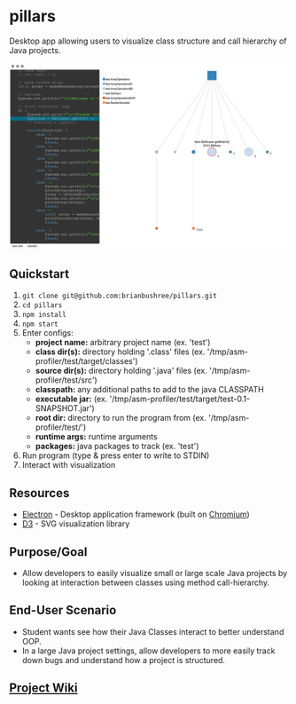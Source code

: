 # pillars
Desktop app allowing users to visualize class structure and call hierarchy of Java projects.

![sample](https://github.com/brianbushree/pillars/blob/master/sample.png)

## Quickstart
1. `git clone git@github.com:brianbushree/pillars.git`
2. `cd pillars`
3. `npm install`
4. `npm start`
5. Enter configs:
	- **project name:** arbitrary project name (ex. 'test')
	- **class dir(s):** directory holding '.class' files (ex. '/tmp/asm-profiler/test/target/classes')
	- **source dir(s):** directory holding '.java' files (ex. '/tmp/asm-profiler/test/src')
	- **classpath:** any additional paths to add to the java CLASSPATH
	- **executable jar:** (ex. '/tmp/asm-profiler/test/target/test-0.1-SNAPSHOT.jar')
	- **root dir:** directory to run the program from (ex. '/tmp/asm-profiler/test/')
	- **runtime args:** runtime arguments
	- **packages:** java packages to track (ex. 'test')
6. Run program (type & press enter to write to STDIN)
7. Interact with visualization

## Resources
* [Electron](https://electron.atom.io/) - Desktop application framework (built on [Chromium](https://www.chromium.org/Home))
* [D3](https://d3js.org/) - SVG visualization library

## Purpose/Goal
* Allow developers to easily visualize small or large scale Java projects by looking at interaction between classes using method call-hierarchy.

## End-User Scenario
* Student wants see how their Java Classes interact to better understand OOP.
* In a large Java project settings, allow developers to more easily track down bugs and understand how a project is structured.

## [Project Wiki](https://github.com/brianbushree/pillars/wiki/pillars)
